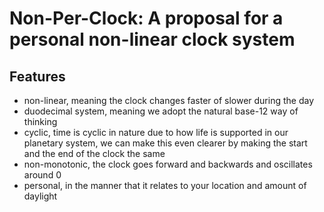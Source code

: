 # Non-Per-Clock: A proposal for a personal non-linear clock system

## Features

* non-linear, meaning the clock changes faster of slower during the day
* duodecimal system, meaning we adopt the natural base-12 way of thinking
* cyclic, time is cyclic in nature due to how life is supported in our planetary system, we can make this even clearer by making the start and the end of the clock the same
* non-monotonic, the clock goes forward and backwards and oscillates around 0
* personal, in the manner that it relates to your location and amount of daylight
  

